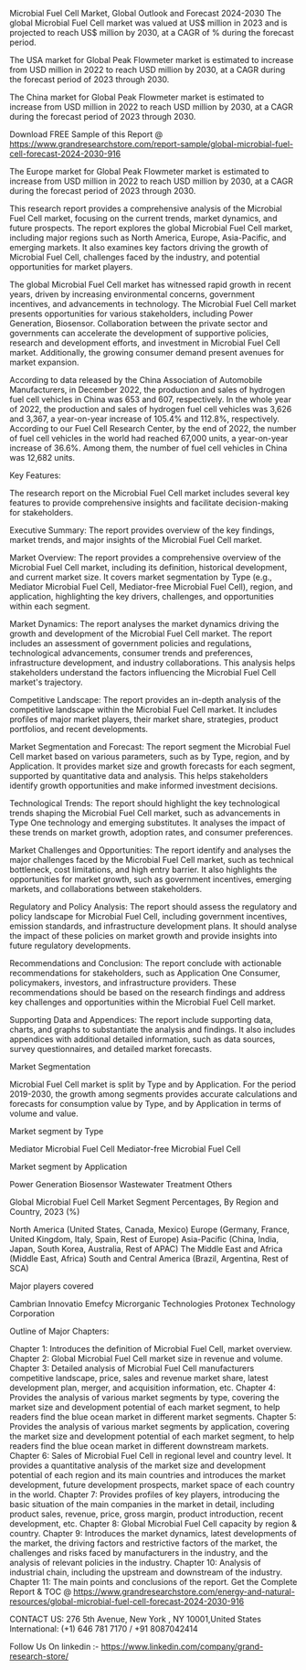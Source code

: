 Microbial Fuel Cell Market, Global Outlook and Forecast 2024-2030
The global Microbial Fuel Cell market was valued at US$ million in 2023 and is projected to reach US$ million by 2030, at a CAGR of % during the forecast period.

The USA market for Global Peak Flowmeter market is estimated to increase from USD million in 2022 to reach USD million by 2030, at a CAGR during the forecast period of 2023 through 2030.

The China market for Global Peak Flowmeter market is estimated to increase from USD million in 2022 to reach USD million by 2030, at a CAGR during the forecast period of 2023 through 2030.

Download FREE Sample of this Report @ https://www.grandresearchstore.com/report-sample/global-microbial-fuel-cell-forecast-2024-2030-916

The Europe market for Global Peak Flowmeter market is estimated to increase from USD million in 2022 to reach USD million by 2030, at a CAGR during the forecast period of 2023 through 2030.

This research report provides a comprehensive analysis of the Microbial Fuel Cell market, focusing on the current trends, market dynamics, and future prospects. The report explores the global Microbial Fuel Cell market, including major regions such as North America, Europe, Asia-Pacific, and emerging markets. It also examines key factors driving the growth of Microbial Fuel Cell, challenges faced by the industry, and potential opportunities for market players.

The global Microbial Fuel Cell market has witnessed rapid growth in recent years, driven by increasing environmental concerns, government incentives, and advancements in technology. The Microbial Fuel Cell market presents opportunities for various stakeholders, including Power Generation, Biosensor. Collaboration between the private sector and governments can accelerate the development of supportive policies, research and development efforts, and investment in Microbial Fuel Cell market. Additionally, the growing consumer demand present avenues for market expansion.

According to data released by the China Association of Automobile Manufacturers, in December 2022, the production and sales of hydrogen fuel cell vehicles in China was 653 and 607, respectively. In the whole year of 2022, the production and sales of hydrogen fuel cell vehicles was 3,626 and 3,367, a year-on-year increase of 105.4% and 112.8%, respectively. According to our Fuel Cell Research Center, by the end of 2022, the number of fuel cell vehicles in the world had reached 67,000 units, a year-on-year increase of 36.6%. Among them, the number of fuel cell vehicles in China was 12,682 units.

Key Features:

The research report on the Microbial Fuel Cell market includes several key features to provide comprehensive insights and facilitate decision-making for stakeholders.

Executive Summary: The report provides overview of the key findings, market trends, and major insights of the Microbial Fuel Cell market.

Market Overview: The report provides a comprehensive overview of the Microbial Fuel Cell market, including its definition, historical development, and current market size. It covers market segmentation by Type (e.g., Mediator Microbial Fuel Cell, Mediator-free Microbial Fuel Cell), region, and application, highlighting the key drivers, challenges, and opportunities within each segment.

Market Dynamics: The report analyses the market dynamics driving the growth and development of the Microbial Fuel Cell market. The report includes an assessment of government policies and regulations, technological advancements, consumer trends and preferences, infrastructure development, and industry collaborations. This analysis helps stakeholders understand the factors influencing the Microbial Fuel Cell market's trajectory.

Competitive Landscape: The report provides an in-depth analysis of the competitive landscape within the Microbial Fuel Cell market. It includes profiles of major market players, their market share, strategies, product portfolios, and recent developments.

Market Segmentation and Forecast: The report segment the Microbial Fuel Cell market based on various parameters, such as by Type, region, and by Application. It provides market size and growth forecasts for each segment, supported by quantitative data and analysis. This helps stakeholders identify growth opportunities and make informed investment decisions.

Technological Trends: The report should highlight the key technological trends shaping the Microbial Fuel Cell market, such as advancements in Type One technology and emerging substitutes. It analyses the impact of these trends on market growth, adoption rates, and consumer preferences.

Market Challenges and Opportunities: The report identify and analyses the major challenges faced by the Microbial Fuel Cell market, such as technical bottleneck, cost limitations, and high entry barrier. It also highlights the opportunities for market growth, such as government incentives, emerging markets, and collaborations between stakeholders.

Regulatory and Policy Analysis: The report should assess the regulatory and policy landscape for Microbial Fuel Cell, including government incentives, emission standards, and infrastructure development plans. It should analyse the impact of these policies on market growth and provide insights into future regulatory developments.

Recommendations and Conclusion: The report conclude with actionable recommendations for stakeholders, such as Application One Consumer, policymakers, investors, and infrastructure providers. These recommendations should be based on the research findings and address key challenges and opportunities within the Microbial Fuel Cell market.

Supporting Data and Appendices: The report include supporting data, charts, and graphs to substantiate the analysis and findings. It also includes appendices with additional detailed information, such as data sources, survey questionnaires, and detailed market forecasts.

Market Segmentation

Microbial Fuel Cell market is split by Type and by Application. For the period 2019-2030, the growth among segments provides accurate calculations and forecasts for consumption value by Type, and by Application in terms of volume and value.

Market segment by Type

Mediator Microbial Fuel Cell
Mediator-free Microbial Fuel Cell

Market segment by Application

Power Generation
Biosensor
Wastewater Treatment
Others

Global Microbial Fuel Cell Market Segment Percentages, By Region and Country, 2023 (%)

North America (United States, Canada, Mexico)
Europe (Germany, France, United Kingdom, Italy, Spain, Rest of Europe)
Asia-Pacific (China, India, Japan, South Korea, Australia, Rest of APAC)
The Middle East and Africa (Middle East, Africa)
South and Central America (Brazil, Argentina, Rest of SCA)

Major players covered

Cambrian Innovatio
Emefcy
Microrganic Technologies
Protonex Technology Corporation

Outline of Major Chapters:

Chapter 1: Introduces the definition of Microbial Fuel Cell, market overview.
Chapter 2: Global Microbial Fuel Cell market size in revenue and volume.
Chapter 3: Detailed analysis of Microbial Fuel Cell manufacturers competitive landscape, price, sales and revenue market share, latest development plan, merger, and acquisition information, etc.
Chapter 4: Provides the analysis of various market segments by type, covering the market size and development potential of each market segment, to help readers find the blue ocean market in different market segments.
Chapter 5: Provides the analysis of various market segments by application, covering the market size and development potential of each market segment, to help readers find the blue ocean market in different downstream markets.
Chapter 6: Sales of Microbial Fuel Cell in regional level and country level. It provides a quantitative analysis of the market size and development potential of each region and its main countries and introduces the market development, future development prospects, market space of each country in the world.
Chapter 7: Provides profiles of key players, introducing the basic situation of the main companies in the market in detail, including product sales, revenue, price, gross margin, product introduction, recent development, etc.
Chapter 8: Global Microbial Fuel Cell capacity by region & country.
Chapter 9: Introduces the market dynamics, latest developments of the market, the driving factors and restrictive factors of the market, the challenges and risks faced by manufacturers in the industry, and the analysis of relevant policies in the industry.
Chapter 10: Analysis of industrial chain, including the upstream and downstream of the industry.
Chapter 11: The main points and conclusions of the report.
Get the Complete Report & TOC @ https://www.grandresearchstore.com/energy-and-natural-resources/global-microbial-fuel-cell-forecast-2024-2030-916

CONTACT US:
276 5th Avenue, New York , NY 10001,United States
International: (+1) 646 781 7170 / +91 8087042414

Follow Us On linkedin :- https://www.linkedin.com/company/grand-research-store/
